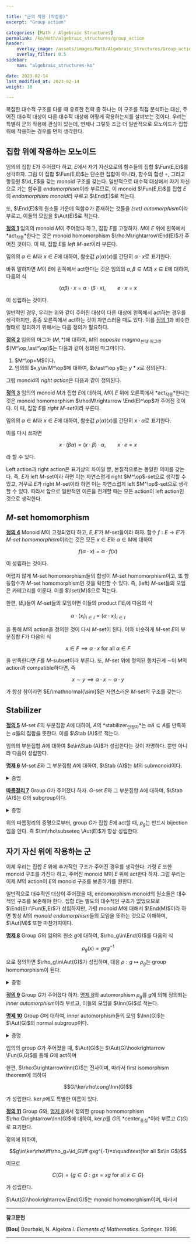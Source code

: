 ```yaml
---

title: "군의 작용 (작성중)"
excerpt: "Group action"

categories: [Math / Algebraic Structures]
permalink: /ko/math/algebraic_structures/group_action
header:
    overlay_image: /assets/images/Math/Algebraic_Structures/Group_action.png
    overlay_filter: 0.5
sidebar: 
    nav: "algebraic_structures-ko"

date: 2023-02-14
last_modified_at: 2023-02-14
weight: 10

---
```


복잡한 대수적 구조를 다룰 때 유효한 전략 중 하나는 이 구조를 직접 분석하는 대신, 주어진 대수적 대상이 다른 대수적 대상에 어떻게 작용하는지를 살펴보는 것이다. 우리는 특별히 군의 작용에 관심이 있는데, 언제나 그렇듯 조금 더 일반적으로 모노이드가 집합 위에 작용하는 경우를 먼저 생각한다.

## 집합 위에 작용하는 모노이드

임의의 집합 $E$가 주어졌다 하고, $E$에서 자기 자신으로의 함수들의 집합 $\Fun(E,E)$를 생각하자. 그럼 이 집합 $\Fun(E,E)$는 단순한 집합이 아니라, 함수의 합성 $\circ$, 그리고 항등원 $\id_E$을 갖는 monoid 구조를 갖는다. 일반적으로 대수적 대상에서 자기 자신으로 가는 함수를 *endomorphism*이라 부르므로, 이 monoid $\Fun(E,E)$를 집합 $E$의 *endomorphism monoid*라 부르고 $\End(E)$로 적는다. 

또, $\End(E)$의 원소들 가운데 역함수가 존재하는 것들을 *(set) automorphism*이라 부르고, 이들의 모임을 $\Aut(E)$로 적는다.

<div class="definition" markdown="1">

<ins id="def1">**정의 1**</ins> 임의의 monoid $M$이 주어졌다 하고, 집합 $E$를 고정하자. $M$이 $E$ 위에 왼쪽에서 *act<sub>작용</sub>*한다는 것은 monoid homomorphism $\rho:M\rightarrow\End(E)$가 주어진 것이다. 이 때, 집합 $E$를 *left $M$-set*이라 부른다.

임의의 $\alpha\in M$과 $x\in E$에 대하여, 함숫값 $\rho(\alpha)(x)$를 간단히 $\alpha\cdot x$로 표기한다. 

</div>

바꿔 말하자면 $M$이 $E$에 왼쪽에서 act한다는 것은 임의의 $\alpha,\beta\in M$과 $x\in E$에 대하여, 다음의 식

$$(\alpha\beta)\cdot x=\alpha\cdot(\beta\cdot x),\qquad e\cdot x=x$$

이 성립하는 것이다. 

일반적인 경우, 우리는 위와 같이 주어진 대상이 다른 대상에 왼쪽에서 act하는 경우를 생각하지만, 종종 오른쪽에서 act하는 것이 자연스러울 때도 있다. 이를 [정의 1](#def1)과 비슷한 형태로 정의하기 위해서는 다음 정의가 필요하다.

<div class="definition" markdown="1">

<ins id="def2">**정의 2**</ins> 임의의 마그마 $(M,\ast)$에 대하여, $M$의 *opposite magma<sub>반대 마그마</sub>* $(M^\op,\ast^\op)$는 다음과 같이 정의된 마그마이다.

1. $M^\op=M$이다.
2. 임의의 $x,y\in M^\op$에 대하여, $x\ast^\op y$는 $y\ast x$로 정의된다.

</div>

그럼 monoid의 *right action*은 다음과 같이 정의된다.

<div class="definition" markdown="1">

<ins id="def3">**정의 3**</ins> 임의의 monoid $M$과 집합 $E$에 대하여, $M$이 $E$ 위에 오른쪽에서 *act<sub>작용</sub>*한다는 것은 monoid homomorphism $\rho:M\rightarrow \End(E)^\op$가 주어진 것이다. 이 때, 집합 $E$를 *right $M$-set*이라 부른다.

임의의 $\alpha\in M$과 $x\in E$에 대하여, 함숫값 $\rho(\alpha)(x)$를 간단히 $x\cdot\alpha$로 표기한다.

</div>

이를 다시 쓰자면 

$$x\cdot(\beta\alpha)=(x\cdot\beta)\cdot\alpha,\qquad x\cdot e=x$$

라 할 수 있다. 

Left action과 right action은 표기상의 차이일 뿐, 본질적으로는 동일한 의미를 갖는다. 즉, $E$가 left $M$-set이라 하면 이는 자연스럽게 right $M^\op$-set으로 생각할 수 있고, 거꾸로 $E$가 right $M$-set이라 하면 이는 자연스럽게 left $M^\op$-set으로 생각할 수 있다. 따라서 앞으로 일반적인 이론을 전개할 때는 모든 action이 left action인 것으로 생각한다.

## $M$-set homomorphism

<div class="definition" markdown="1">

<ins id="def4">**정의 4**</ins> Monoid $M$이 고정되었다 하고, $E,E'$가 $M$-set들이라 하자. 함수 $f:E\rightarrow E'$가 *$M$-set homomorphism*이라는 것은 모든 $x\in E$와 $\alpha\in M$에 대하여

$$f(\alpha\cdot x)=\alpha\cdot f(x)$$

이 성립하는 것이다.

</div>

어렵지 않게 $M$-set homomorphism들의 합성이 $M$-set homomorphism이고, 또 항등함수가 $M$-set homomorphism인 것을 확인할 수 있다. 즉, (left) $M$-set들의 모임은 카테고리를 이룬다. 이를 $\lset{M}$으로 적는다.

한편, $(E_i)$들이 $M$-set들의 모임이면 이들의 product $\prod E_i$에 다음의 식

$$\alpha\cdot(x_i)_{i\in I}=(\alpha\cdot x_i)_{i\in I}$$

을 통해 $M$의 action을 정의한 것이 다시 $M$-set이 된다. 이와 비슷하게 $M$-set $E$의 부분집합 $F$가 다음의 식

$$x\in F\implies \alpha\cdot x\text{ for all $\alpha\in F$}$$

을 만족한다면 $F$를 $M$-subset이라 부른다. 또, $M$-set 위에 정의된 동치관계 $\sim$이 $M$의 action과 compatible하다면, 즉

$$x\sim y\implies\alpha\cdot x\sim\alpha\cdot y$$

가 항상 참이라면 $E/\mathnormal{\sim}$은 자연스러운 $M$-set의 구조를 갖는다. 

## Stabilizer

<div class="definition" markdown="1">

<ins id="def5">**정의 5**</ins> $M$-set $E$의 부분집합 $A$에 대하여, $A$의 *stabilizer<sub>안정자</sub>*는 $\alpha A\subseteq A$를 만족하는 $\alpha$들의 집합을 뜻한다. 이를 $\Stab (A)$로 적는다.

</div>

임의의 부분집합 $A$에 대하여 $e\in\Stab (A)$가 성립한다는 것이 자명하다. 뿐만 아니라 다음이 성립한다.

<div class="proposition" markdown="1">

<ins id="prop6">**명제 6**</ins> $M$-set $E$와 그 부분집합 $A$에 대하여, $\Stab (A)$는 $M$의 submonoid이다. 

</div>
<details class="proof" markdown="1">
<summary>증명</summary>

임의의 $x\in A$에 대하여 $e\cdot x=x\in A$이므로 $e\in\Stab A$임은 자명하다. 임의의 $\alpha,\beta\in A$에 대하여, 

$$(\alpha\beta)\cdot x=\alpha\cdot(\beta\cdot x)$$

이고, $\beta\in\Stab A$로부터 $\beta\cdot x\in A$이므로 우변은 $A$의 원소이다.

</details>

<div class="proposition" markdown="1">

<ins id="cor7">**따름정리 7**</ins> Group $G$가 주어졌다 하자. $G$-set $E$와 그 부분집합 $A$에 대하여, $\Stab (A)$는 $G$의 subgroup이다.

</div>
<details class="proof" markdown="1">
<summary>증명</summary>

임의의 $\alpha\in \Stab A$에 대하여, $\alpha^{-1}\in\Stab (A)$임만 보이면 충분하다. 그런데 임의의 $x\in A$에 대하여 

$$x=e\cdot x=\alpha\cdot(\alpha^{-1}\cdot x)$$

이므로 $x\in \alpha A$이고, 따라서 $A=\alpha A$가 성립한다. 이제 임의의 $y\in A=\alpha A$에 대하여, $y=\alpha\cdot x$라 하면

$$\alpha^{-1}\cdot y=\alpha^{-1}(\alpha\cdot x)=x\in A$$

이므로 $\alpha^{-1}\in\Stab (A)$가 성립한다.

</details>

위의 따름정리의 증명으로부터, group $G$가 집합 $E$에 act할 때, $\rho_g$는 반드시 bijection임을 안다. 즉 $\im\rho\subseteq \Aut(E)$가 항상 성립한다.

## 자기 자신 위에 작용하는 군

이제 우리는 집합 $E$ 위에 추가적인 구조가 주어진 경우를 생각한다. 가령 $E$ 또한 monoid 구조를 가진다 하고, 주어진 monoid $M$이 $E$ 위에 act한다 하자. 그럼 우리는 이제 $M$의 action이 $E$의 monoid 구조를 보존하기를 원한다. 

일반적으로 대수적인 대상이 주어졌을 때, endomorphism monoid의 원소들은 대수적인 구조를 보존해야 한다. 집합 $E$는 별도의 대수적인 구조가 없었으므로 $\End(E)=\Fun(E,E)$가 성립하지만, 가령 monoid $M$에 대해서 $\End(M)$이라 하면 항상 $M$의 *monoid endomorphism*들의 모임을 뜻하는 것으로 이해하며, $\Aut(M)$ 또한 마찬가지이다. 

<div class="proposition" markdown="1">

<ins id="prop8">**명제 8**</ins> Group $G$의 임의의 원소 $g$에 대하여, $\rho_g\in\End(G)$를 다음의 식

$$\rho_g(x)=gxg^{-1}$$

으로 정의하면 $\rho_g\in\Aut(G)$가 성립하며, 대응 $\rho:g\mapsto \rho_g$는 group homomorphism이 된다. 

</div>
<details class="proof" markdown="1">
<summary>증명</summary>

임의의 $x,y\in G$에 대하여

$$\rho_g(xy)=g(xy)g^{-1}=(gxg^{-1})(gyg^{-1})=\rho_g(x)\rho_g(y)$$

가 성립하는 것으로부터 $\rho_g$가 group homomorphism이라는 것을 안다. 따라서 $\im\rho_g\subseteq\Aut(G)$가 성립한다. 

한편 임의의 $g,h\in G$와 $x\in G$에 대하여,

$$\rho_{gh}(x)=(gh)x(gh)^{-1}=g(hxh^{-1})g^{-1}=(\rho_g\circ\rho_h)(x)$$

이므로 $\rho_{gh}=\rho_g\circ\rho_h$이다. 즉, $\rho:g\mapsto \rho_g$는 $G$에서 $\Aut(G)$로의 group homomorphism이다.

</details>

<div class="definition" markdown="1">

<ins id="def9">**정의 9**</ins> Group $G$가 주어졌다 하자. [명제 8](#prop8)의 automorphism $\rho_g$를 $g$에 의해 정의되는 *inner automorphism*이라 부르고, 이들의 모임을 $\Inn(G)$로 적는다.

</div>

<div class="proposition" markdown="1">

<ins id="prop10">**명제 10**</ins> Group $G$에 대하여, inner automorphism들의 모임 $\Inn(G)$는 $\Aut(G)$의 normal subgroup이다.

</div>
<details class="proof" markdown="1">
<summary>증명</summary>

$\Inn(G)$는 group homomorphism $\rho:G\rightarrow\Aut(G)$의 image이므로 $\Aut(G)$의 subgroup인 것은 자명하며, 따라서 $\Inn(G)$가 *normal* subgroup임만 보이면 충분하다. 

임의의 $f\in\Aut(G)$를 택하고, $g\in G$를 임의로 고정하자. $f\circ\rho_g\circ f^{-1}\in \Inn(G)$임을 보여야 한다. 이는 임의의 $x\in G$에 대하여, 

$$(f\circ\rho_g\circ f^{-1})(x)=f(gf^{-1}(x)g^{-1})=f(g)xf(g^{-1})=\rho_{f(g)}(x)$$

이므로 자명하다. 

</details>

임의의 group $G$가 주어졌을 때, $\Aut(G)$는 $\Aut(G)\hookrightarrow \Fun(G,G)$를 통해 $G$에 act하며 


한편, $\rho:G\rightarrow\Inn(G)$는 전사이며, 따라서 first isomorphism theorem에 의하여

$$G/\ker\rho\cong\Inn(G)$$

가 성립한다. $\ker\rho$에도 특별한 이름이 있다.

<div class="definition" markdown="1">

<ins id="def11">**정의 11**</ins> Group $G$와, [명제 8](#prop8)에서 정의한 group homomorphism $\rho:G\rightarrow\Inn(G)$에 대하여, $\ker\rho$를 $G$의 *center<sub>중심</sub>*이라 부르고 $C(G)$로 표기한다.

</div>

정의에 의하여,

$$g\in\ker\rho\iff\rho_g=\id_G\iff gxg^{-1}=x\quad\text{for all $x\in G$}$$

이므로

$$C(G)=\{g\in G:gx=xg\text{ for all $x\in G$}\}$$

가 성립한다. 

$\Aut(G)\hookrightarrow\End(G)$는 monoid homomorphism이며, 따라서 

---

**참고문헌**

**[Bou]** Bourbaki, N. Algebra I. *Elements of Mathematics*. Springer. 1998.  

---